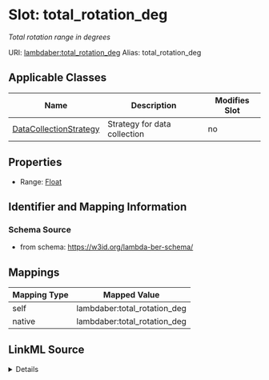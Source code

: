 

# Slot: total_rotation_deg 


_Total rotation range in degrees_





URI: [lambdaber:total_rotation_deg](https://w3id.org/lambda-ber-schema/total_rotation_deg)
Alias: total_rotation_deg

<!-- no inheritance hierarchy -->





## Applicable Classes

| Name | Description | Modifies Slot |
| --- | --- | --- |
| [DataCollectionStrategy](DataCollectionStrategy.md) | Strategy for data collection |  no  |






## Properties

* Range: [Float](Float.md)




## Identifier and Mapping Information






### Schema Source


* from schema: https://w3id.org/lambda-ber-schema/




## Mappings

| Mapping Type | Mapped Value |
| ---  | ---  |
| self | lambdaber:total_rotation_deg |
| native | lambdaber:total_rotation_deg |




## LinkML Source

<details>
```yaml
name: total_rotation_deg
description: Total rotation range in degrees
from_schema: https://w3id.org/lambda-ber-schema/
rank: 1000
alias: total_rotation_deg
owner: DataCollectionStrategy
domain_of:
- DataCollectionStrategy
range: float

```
</details>